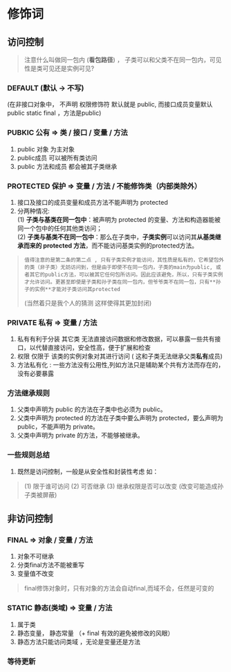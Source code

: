 # 修饰词

## 访问控制
> 注意什么叫做同一包内 (**看包路径**) ， 子类可以和父类不在同一包内，可见性是类可见还是实例可见?

### **DEFAULT** (默认 -> 不写)
(在非接口对象中， 不声明 权限修饰符 默认就是 public, 而接口成员变量默认 public static final ，方法是public)


### **PUBKIC** 公有 => 类 / 接口 / 变量 / 方法
1. public 对象 为主对象
2. public成员 可以被所有类访问
3. public 方法和成员 都会被其子类继承

### **PROTECTED** 保护 => 变量 / 方法 / 不能修饰类（内部类除外）
1. 接口及接口的成员变量和成员方法不能声明为 protected
2. 分两种情况:  
(1) **子类与基类在同一包中**：被声明为 protected 的变量、方法和构造器能被同一个包中的任何其他类访问；   
(2) **子类与基类不在同一包中**：那么在子类中，**子类实例**可以访问其**从基类继承而来的 protected 方法**，而不能访问基类实例的protected方法。 

>     值得注意的是第二条的第二点 , 只有子类实例才能访问，其性质是私有的，它希望包外的类（非子类）无妨访问到，但是由于即使不在同一包内，子类的main为public, 或者其它的public方法，可以被其它任何包所访问。因此应该避免，所以，只有子类实例才允许访问。更甚至即使是子类和孙子类在同一包内，但爷爷类不在同一包，只有**孙子的实例**才能对子类访问其protected
> (当然着只是我个人的猜测  这样使得其更加封闭)

### **PRIVATE** 私有 => 变量 / 方法
1. 私有有利于分装 其它类 无法直接访问数据和修改数据，可以暴露一些共有接口，以代替直接访问，安全性高，便于扩展和检查
2. 权限 仅限于 该类的实例对象对其进行访问 ( 这和子类无法继承父类**私有**成员)
3. 方法私有化 : 一些方法没有公用性,列如方法只是辅助某个共有方法而存在的，没有必要暴露

###  方法继承规则
1. 父类中声明为 public 的方法在子类中也必须为 public。
2. 父类中声明为 protected 的方法在子类中要么声明为 protected，要么声明为 public，不能声明为 private。
3. 父类中声明为 private 的方法，不能够被继承。


### 一些规则总结
1. 既然是访问控制，一般是从安全性和封装性考虑
如： 
> (1) 限于谁可访问  (2) 可否继承 (3) 继承权限是否可以改变 (改变可能造成孙子类被屏蔽)


## 非访问控制

### **FINAL** => 对象 / 变量 / 方法
1. 对象不可继承
2. 分类final方法不能被重写
3. 变量值不改变
> final修饰对象时，只有对象的方法会自动final,而域不会，任然是可变的
### **STATIC** 静态(类域) => 变量 / 方法
1. 属于类
2. 静态变量， 静态常量 （+ final 有效的避免被修改的风眼）
3. 静态方法只能访问类域 ，无论是变量还是方法

### 等待更新